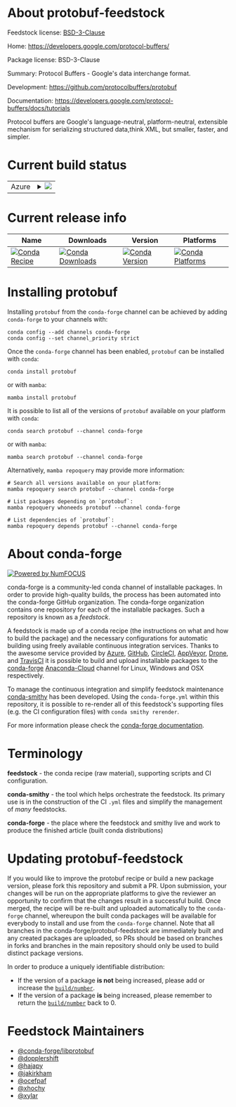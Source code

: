 About protobuf-feedstock
========================

Feedstock license: [BSD-3-Clause](https://github.com/conda-forge/protobuf-feedstock/blob/main/LICENSE.txt)

Home: https://developers.google.com/protocol-buffers/

Package license: BSD-3-Clause

Summary: Protocol Buffers - Google's data interchange format.

Development: https://github.com/protocolbuffers/protobuf

Documentation: https://developers.google.com/protocol-buffers/docs/tutorials

Protocol buffers are Google's language-neutral, platform-neutral, extensible
mechanism for serializing structured data,think XML, but smaller, faster, and simpler.


Current build status
====================


<table>
    
  <tr>
    <td>Azure</td>
    <td>
      <details>
        <summary>
          <a href="https://dev.azure.com/conda-forge/feedstock-builds/_build/latest?definitionId=817&branchName=main">
            <img src="https://dev.azure.com/conda-forge/feedstock-builds/_apis/build/status/protobuf-feedstock?branchName=main">
          </a>
        </summary>
        <table>
          <thead><tr><th>Variant</th><th>Status</th></tr></thead>
          <tbody><tr>
              <td>linux_64_python3.10.____cpythonpython_implcpython</td>
              <td>
                <a href="https://dev.azure.com/conda-forge/feedstock-builds/_build/latest?definitionId=817&branchName=main">
                  <img src="https://dev.azure.com/conda-forge/feedstock-builds/_apis/build/status/protobuf-feedstock?branchName=main&jobName=linux&configuration=linux%20linux_64_python3.10.____cpythonpython_implcpython" alt="variant">
                </a>
              </td>
            </tr><tr>
              <td>linux_64_python3.11.____cpythonpython_implcpython</td>
              <td>
                <a href="https://dev.azure.com/conda-forge/feedstock-builds/_build/latest?definitionId=817&branchName=main">
                  <img src="https://dev.azure.com/conda-forge/feedstock-builds/_apis/build/status/protobuf-feedstock?branchName=main&jobName=linux&configuration=linux%20linux_64_python3.11.____cpythonpython_implcpython" alt="variant">
                </a>
              </td>
            </tr><tr>
              <td>linux_64_python3.8.____cpythonpython_implcpython</td>
              <td>
                <a href="https://dev.azure.com/conda-forge/feedstock-builds/_build/latest?definitionId=817&branchName=main">
                  <img src="https://dev.azure.com/conda-forge/feedstock-builds/_apis/build/status/protobuf-feedstock?branchName=main&jobName=linux&configuration=linux%20linux_64_python3.8.____cpythonpython_implcpython" alt="variant">
                </a>
              </td>
            </tr><tr>
              <td>linux_64_python3.9.____cpythonpython_implcpython</td>
              <td>
                <a href="https://dev.azure.com/conda-forge/feedstock-builds/_build/latest?definitionId=817&branchName=main">
                  <img src="https://dev.azure.com/conda-forge/feedstock-builds/_apis/build/status/protobuf-feedstock?branchName=main&jobName=linux&configuration=linux%20linux_64_python3.9.____cpythonpython_implcpython" alt="variant">
                </a>
              </td>
            </tr><tr>
              <td>linux_aarch64_python3.10.____cpythonpython_implcpython</td>
              <td>
                <a href="https://dev.azure.com/conda-forge/feedstock-builds/_build/latest?definitionId=817&branchName=main">
                  <img src="https://dev.azure.com/conda-forge/feedstock-builds/_apis/build/status/protobuf-feedstock?branchName=main&jobName=linux&configuration=linux%20linux_aarch64_python3.10.____cpythonpython_implcpython" alt="variant">
                </a>
              </td>
            </tr><tr>
              <td>linux_aarch64_python3.11.____cpythonpython_implcpython</td>
              <td>
                <a href="https://dev.azure.com/conda-forge/feedstock-builds/_build/latest?definitionId=817&branchName=main">
                  <img src="https://dev.azure.com/conda-forge/feedstock-builds/_apis/build/status/protobuf-feedstock?branchName=main&jobName=linux&configuration=linux%20linux_aarch64_python3.11.____cpythonpython_implcpython" alt="variant">
                </a>
              </td>
            </tr><tr>
              <td>linux_aarch64_python3.8.____cpythonpython_implcpython</td>
              <td>
                <a href="https://dev.azure.com/conda-forge/feedstock-builds/_build/latest?definitionId=817&branchName=main">
                  <img src="https://dev.azure.com/conda-forge/feedstock-builds/_apis/build/status/protobuf-feedstock?branchName=main&jobName=linux&configuration=linux%20linux_aarch64_python3.8.____cpythonpython_implcpython" alt="variant">
                </a>
              </td>
            </tr><tr>
              <td>linux_aarch64_python3.9.____cpythonpython_implcpython</td>
              <td>
                <a href="https://dev.azure.com/conda-forge/feedstock-builds/_build/latest?definitionId=817&branchName=main">
                  <img src="https://dev.azure.com/conda-forge/feedstock-builds/_apis/build/status/protobuf-feedstock?branchName=main&jobName=linux&configuration=linux%20linux_aarch64_python3.9.____cpythonpython_implcpython" alt="variant">
                </a>
              </td>
            </tr><tr>
              <td>linux_ppc64le_python3.10.____cpythonpython_implcpython</td>
              <td>
                <a href="https://dev.azure.com/conda-forge/feedstock-builds/_build/latest?definitionId=817&branchName=main">
                  <img src="https://dev.azure.com/conda-forge/feedstock-builds/_apis/build/status/protobuf-feedstock?branchName=main&jobName=linux&configuration=linux%20linux_ppc64le_python3.10.____cpythonpython_implcpython" alt="variant">
                </a>
              </td>
            </tr><tr>
              <td>linux_ppc64le_python3.11.____cpythonpython_implcpython</td>
              <td>
                <a href="https://dev.azure.com/conda-forge/feedstock-builds/_build/latest?definitionId=817&branchName=main">
                  <img src="https://dev.azure.com/conda-forge/feedstock-builds/_apis/build/status/protobuf-feedstock?branchName=main&jobName=linux&configuration=linux%20linux_ppc64le_python3.11.____cpythonpython_implcpython" alt="variant">
                </a>
              </td>
            </tr><tr>
              <td>linux_ppc64le_python3.8.____cpythonpython_implcpython</td>
              <td>
                <a href="https://dev.azure.com/conda-forge/feedstock-builds/_build/latest?definitionId=817&branchName=main">
                  <img src="https://dev.azure.com/conda-forge/feedstock-builds/_apis/build/status/protobuf-feedstock?branchName=main&jobName=linux&configuration=linux%20linux_ppc64le_python3.8.____cpythonpython_implcpython" alt="variant">
                </a>
              </td>
            </tr><tr>
              <td>linux_ppc64le_python3.9.____cpythonpython_implcpython</td>
              <td>
                <a href="https://dev.azure.com/conda-forge/feedstock-builds/_build/latest?definitionId=817&branchName=main">
                  <img src="https://dev.azure.com/conda-forge/feedstock-builds/_apis/build/status/protobuf-feedstock?branchName=main&jobName=linux&configuration=linux%20linux_ppc64le_python3.9.____cpythonpython_implcpython" alt="variant">
                </a>
              </td>
            </tr><tr>
              <td>osx_64_python3.10.____cpythonpython_implcpython</td>
              <td>
                <a href="https://dev.azure.com/conda-forge/feedstock-builds/_build/latest?definitionId=817&branchName=main">
                  <img src="https://dev.azure.com/conda-forge/feedstock-builds/_apis/build/status/protobuf-feedstock?branchName=main&jobName=osx&configuration=osx%20osx_64_python3.10.____cpythonpython_implcpython" alt="variant">
                </a>
              </td>
            </tr><tr>
              <td>osx_64_python3.11.____cpythonpython_implcpython</td>
              <td>
                <a href="https://dev.azure.com/conda-forge/feedstock-builds/_build/latest?definitionId=817&branchName=main">
                  <img src="https://dev.azure.com/conda-forge/feedstock-builds/_apis/build/status/protobuf-feedstock?branchName=main&jobName=osx&configuration=osx%20osx_64_python3.11.____cpythonpython_implcpython" alt="variant">
                </a>
              </td>
            </tr><tr>
              <td>osx_64_python3.8.____cpythonpython_implcpython</td>
              <td>
                <a href="https://dev.azure.com/conda-forge/feedstock-builds/_build/latest?definitionId=817&branchName=main">
                  <img src="https://dev.azure.com/conda-forge/feedstock-builds/_apis/build/status/protobuf-feedstock?branchName=main&jobName=osx&configuration=osx%20osx_64_python3.8.____cpythonpython_implcpython" alt="variant">
                </a>
              </td>
            </tr><tr>
              <td>osx_64_python3.9.____cpythonpython_implcpython</td>
              <td>
                <a href="https://dev.azure.com/conda-forge/feedstock-builds/_build/latest?definitionId=817&branchName=main">
                  <img src="https://dev.azure.com/conda-forge/feedstock-builds/_apis/build/status/protobuf-feedstock?branchName=main&jobName=osx&configuration=osx%20osx_64_python3.9.____cpythonpython_implcpython" alt="variant">
                </a>
              </td>
            </tr><tr>
              <td>osx_arm64_python3.10.____cpython</td>
              <td>
                <a href="https://dev.azure.com/conda-forge/feedstock-builds/_build/latest?definitionId=817&branchName=main">
                  <img src="https://dev.azure.com/conda-forge/feedstock-builds/_apis/build/status/protobuf-feedstock?branchName=main&jobName=osx&configuration=osx%20osx_arm64_python3.10.____cpython" alt="variant">
                </a>
              </td>
            </tr><tr>
              <td>osx_arm64_python3.11.____cpython</td>
              <td>
                <a href="https://dev.azure.com/conda-forge/feedstock-builds/_build/latest?definitionId=817&branchName=main">
                  <img src="https://dev.azure.com/conda-forge/feedstock-builds/_apis/build/status/protobuf-feedstock?branchName=main&jobName=osx&configuration=osx%20osx_arm64_python3.11.____cpython" alt="variant">
                </a>
              </td>
            </tr><tr>
              <td>osx_arm64_python3.8.____cpython</td>
              <td>
                <a href="https://dev.azure.com/conda-forge/feedstock-builds/_build/latest?definitionId=817&branchName=main">
                  <img src="https://dev.azure.com/conda-forge/feedstock-builds/_apis/build/status/protobuf-feedstock?branchName=main&jobName=osx&configuration=osx%20osx_arm64_python3.8.____cpython" alt="variant">
                </a>
              </td>
            </tr><tr>
              <td>osx_arm64_python3.9.____cpython</td>
              <td>
                <a href="https://dev.azure.com/conda-forge/feedstock-builds/_build/latest?definitionId=817&branchName=main">
                  <img src="https://dev.azure.com/conda-forge/feedstock-builds/_apis/build/status/protobuf-feedstock?branchName=main&jobName=osx&configuration=osx%20osx_arm64_python3.9.____cpython" alt="variant">
                </a>
              </td>
            </tr><tr>
              <td>win_64_python3.10.____cpythonpython_implcpython</td>
              <td>
                <a href="https://dev.azure.com/conda-forge/feedstock-builds/_build/latest?definitionId=817&branchName=main">
                  <img src="https://dev.azure.com/conda-forge/feedstock-builds/_apis/build/status/protobuf-feedstock?branchName=main&jobName=win&configuration=win%20win_64_python3.10.____cpythonpython_implcpython" alt="variant">
                </a>
              </td>
            </tr><tr>
              <td>win_64_python3.11.____cpythonpython_implcpython</td>
              <td>
                <a href="https://dev.azure.com/conda-forge/feedstock-builds/_build/latest?definitionId=817&branchName=main">
                  <img src="https://dev.azure.com/conda-forge/feedstock-builds/_apis/build/status/protobuf-feedstock?branchName=main&jobName=win&configuration=win%20win_64_python3.11.____cpythonpython_implcpython" alt="variant">
                </a>
              </td>
            </tr><tr>
              <td>win_64_python3.8.____cpythonpython_implcpython</td>
              <td>
                <a href="https://dev.azure.com/conda-forge/feedstock-builds/_build/latest?definitionId=817&branchName=main">
                  <img src="https://dev.azure.com/conda-forge/feedstock-builds/_apis/build/status/protobuf-feedstock?branchName=main&jobName=win&configuration=win%20win_64_python3.8.____cpythonpython_implcpython" alt="variant">
                </a>
              </td>
            </tr><tr>
              <td>win_64_python3.9.____cpythonpython_implcpython</td>
              <td>
                <a href="https://dev.azure.com/conda-forge/feedstock-builds/_build/latest?definitionId=817&branchName=main">
                  <img src="https://dev.azure.com/conda-forge/feedstock-builds/_apis/build/status/protobuf-feedstock?branchName=main&jobName=win&configuration=win%20win_64_python3.9.____cpythonpython_implcpython" alt="variant">
                </a>
              </td>
            </tr>
          </tbody>
        </table>
      </details>
    </td>
  </tr>
</table>

Current release info
====================

| Name | Downloads | Version | Platforms |
| --- | --- | --- | --- |
| [![Conda Recipe](https://img.shields.io/badge/recipe-protobuf-green.svg)](https://anaconda.org/conda-forge/protobuf) | [![Conda Downloads](https://img.shields.io/conda/dn/conda-forge/protobuf.svg)](https://anaconda.org/conda-forge/protobuf) | [![Conda Version](https://img.shields.io/conda/vn/conda-forge/protobuf.svg)](https://anaconda.org/conda-forge/protobuf) | [![Conda Platforms](https://img.shields.io/conda/pn/conda-forge/protobuf.svg)](https://anaconda.org/conda-forge/protobuf) |

Installing protobuf
===================

Installing `protobuf` from the `conda-forge` channel can be achieved by adding `conda-forge` to your channels with:

```
conda config --add channels conda-forge
conda config --set channel_priority strict
```

Once the `conda-forge` channel has been enabled, `protobuf` can be installed with `conda`:

```
conda install protobuf
```

or with `mamba`:

```
mamba install protobuf
```

It is possible to list all of the versions of `protobuf` available on your platform with `conda`:

```
conda search protobuf --channel conda-forge
```

or with `mamba`:

```
mamba search protobuf --channel conda-forge
```

Alternatively, `mamba repoquery` may provide more information:

```
# Search all versions available on your platform:
mamba repoquery search protobuf --channel conda-forge

# List packages depending on `protobuf`:
mamba repoquery whoneeds protobuf --channel conda-forge

# List dependencies of `protobuf`:
mamba repoquery depends protobuf --channel conda-forge
```


About conda-forge
=================

[![Powered by
NumFOCUS](https://img.shields.io/badge/powered%20by-NumFOCUS-orange.svg?style=flat&colorA=E1523D&colorB=007D8A)](https://numfocus.org)

conda-forge is a community-led conda channel of installable packages.
In order to provide high-quality builds, the process has been automated into the
conda-forge GitHub organization. The conda-forge organization contains one repository
for each of the installable packages. Such a repository is known as a *feedstock*.

A feedstock is made up of a conda recipe (the instructions on what and how to build
the package) and the necessary configurations for automatic building using freely
available continuous integration services. Thanks to the awesome service provided by
[Azure](https://azure.microsoft.com/en-us/services/devops/), [GitHub](https://github.com/),
[CircleCI](https://circleci.com/), [AppVeyor](https://www.appveyor.com/),
[Drone](https://cloud.drone.io/welcome), and [TravisCI](https://travis-ci.com/)
it is possible to build and upload installable packages to the
[conda-forge](https://anaconda.org/conda-forge) [Anaconda-Cloud](https://anaconda.org/)
channel for Linux, Windows and OSX respectively.

To manage the continuous integration and simplify feedstock maintenance
[conda-smithy](https://github.com/conda-forge/conda-smithy) has been developed.
Using the ``conda-forge.yml`` within this repository, it is possible to re-render all of
this feedstock's supporting files (e.g. the CI configuration files) with ``conda smithy rerender``.

For more information please check the [conda-forge documentation](https://conda-forge.org/docs/).

Terminology
===========

**feedstock** - the conda recipe (raw material), supporting scripts and CI configuration.

**conda-smithy** - the tool which helps orchestrate the feedstock.
                   Its primary use is in the construction of the CI ``.yml`` files
                   and simplify the management of *many* feedstocks.

**conda-forge** - the place where the feedstock and smithy live and work to
                  produce the finished article (built conda distributions)


Updating protobuf-feedstock
===========================

If you would like to improve the protobuf recipe or build a new
package version, please fork this repository and submit a PR. Upon submission,
your changes will be run on the appropriate platforms to give the reviewer an
opportunity to confirm that the changes result in a successful build. Once
merged, the recipe will be re-built and uploaded automatically to the
`conda-forge` channel, whereupon the built conda packages will be available for
everybody to install and use from the `conda-forge` channel.
Note that all branches in the conda-forge/protobuf-feedstock are
immediately built and any created packages are uploaded, so PRs should be based
on branches in forks and branches in the main repository should only be used to
build distinct package versions.

In order to produce a uniquely identifiable distribution:
 * If the version of a package **is not** being increased, please add or increase
   the [``build/number``](https://docs.conda.io/projects/conda-build/en/latest/resources/define-metadata.html#build-number-and-string).
 * If the version of a package **is** being increased, please remember to return
   the [``build/number``](https://docs.conda.io/projects/conda-build/en/latest/resources/define-metadata.html#build-number-and-string)
   back to 0.

Feedstock Maintainers
=====================

* [@conda-forge/libprotobuf](https://github.com/conda-forge/libprotobuf/)
* [@dopplershift](https://github.com/dopplershift/)
* [@hajapy](https://github.com/hajapy/)
* [@jakirkham](https://github.com/jakirkham/)
* [@ocefpaf](https://github.com/ocefpaf/)
* [@xhochy](https://github.com/xhochy/)
* [@xylar](https://github.com/xylar/)

